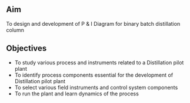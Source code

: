 ## Aim 

To design and development of P & I Diagram for binary batch distillation column

## Objectives 
 
 - To study various process and instruments related to a Distillation pilot plant
 - To identify process components essential for the development of Distillation pilot plant
 - To select various field instruments and control system components
 - To run the plant and learn dynamics of the process 

